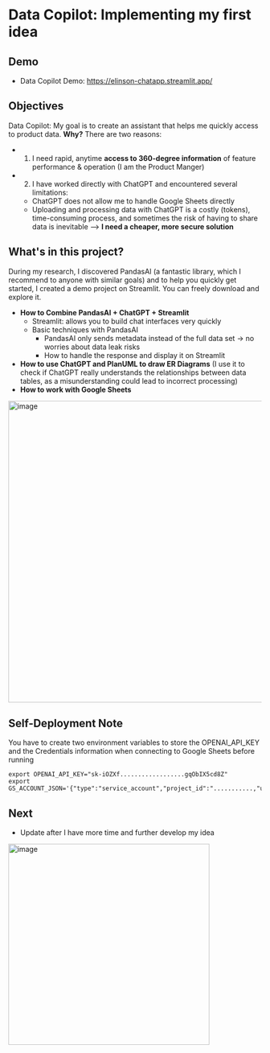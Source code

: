 # Data Copilot: Implementing my first idea

## Demo
* Data Copilot Demo: https://elinson-chatapp.streamlit.app/

## Objectives 
Data Copilot: My goal is to create an assistant that helps me quickly access to product data. **Why?** There are two reasons:
* 1) I need rapid, anytime **access to 360-degree information** of feature performance & operation (I am the Product Manger)
* 2) I have worked directly with ChatGPT and encountered several limitations:
	* ChatGPT does not allow me to handle Google Sheets directly
	* Uploading and processing data with ChatGPT is a costly (tokens), time-consuming process, and sometimes the risk of having to share data is inevitable --> **I need a cheaper, more secure solution**


## What's in this project?
During my research, I discovered PandasAI (a fantastic library, which I recommend to anyone with similar goals) and to help you quickly get started, I created a demo project on Streamlit. You can freely download and explore it.
* **How to Combine PandasAI + ChatGPT + Streamlit**
	* Streamlit: allows you to build chat interfaces very quickly
	* Basic techniques with PandasAI
		* PandasAI only sends metadata instead of the full data set -> no worries about data leak risks
		* How to handle the response and display it on Streamlit
* **How to use ChatGPT and PlanUML to draw ER Diagrams** (I use it to check if ChatGPT really understands the relationships between data tables, as a misunderstanding could lead to incorrect processing)
* **How to work with Google Sheets**

<img width="600" alt="image" src="https://github.com/S0NM/datachat-demo/assets/31585927/45f769b8-d64f-479c-bb6e-69c78b6d17ff">


## Self-Deployment Note
You have to create two environment variables to store the OPENAI_API_KEY and the Credentials information when connecting to Google Sheets before running
```
export OPENAI_API_KEY="sk-iOZXf..................gqObIX5cd8Z"
export GS_ACCOUNT_JSON='{"type":"service_account","project_id":"...........,"universe_domain":"googleapis.com"}'
```

## Next
* Update after I have more time and further develop my idea
<img width="400" alt="image" src="https://github.com/S0NM/datachat-demo/assets/31585927/fc70141c-21e0-46fb-b114-a6e090d67f93">

